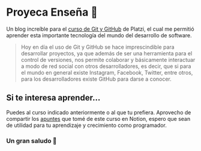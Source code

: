# Proyeca Enseña 🤖
Un blog increíble para el [curso de Git y GitHub](https://platzi.com/cursos/git-github/ "curso de Git y GitHub") de Platzi, el cual me permitió aprender esta importante tecnología del mundo del desarrollo de software.
>Hoy en día el uso de Git y GitHub se hace imprescindible para desarrollar proyectos, ya que además de ser una herramienta para el control de versiones, nos permite colaborar y básicamente interactuar a modo de red social con otros desarrolladores, es decir, que si para el mundo en general existe Instagram, Facebook, Twitter, entre otros, para los desarrolladores existe GitHub para darse a conocer.

## Si te interesa aprender...
Puedes al curso indicado anteriormente o al que tu prefiera.
Aprovecho de compartir los [apuntes](https://aluminum-kick-a4f.notion.site/Git-and-GitHub-e82911eae31e4efd9ba57f1beff45e4f "apuntes") que tomé de este curso en Notion, espero que sean de utilidad para tu aprendizaje y crecimiento como programador.

### Un gran saludo 👋